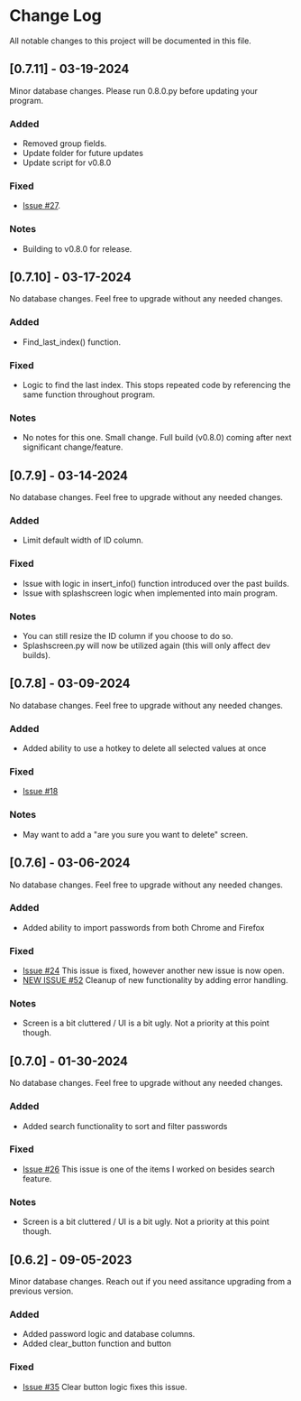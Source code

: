 # Change Log
All notable changes to this project will be documented in this file.

## [0.7.11] - 03-19-2024
  
Minor database changes. Please run 0.8.0.py before updating your program.

### Added

- Removed group fields.
- Update folder for future updates
- Update script for v0.8.0
 
### Fixed
 
- [Issue #27](https://github.com/HaydenHildreth/RandPyPwMan/issues/27).

### Notes

- Building to v0.8.0 for release.


## [0.7.10] - 03-17-2024
  
No database changes. Feel free to upgrade without any needed changes.

### Added

- Find_last_index() function.
 
### Fixed
 
- Logic to find the last index. This stops repeated code by referencing the same function throughout program.

### Notes

- No notes for this one. Small change. Full build (v0.8.0) coming after next significant change/feature.



## [0.7.9] - 03-14-2024
  
No database changes. Feel free to upgrade without any needed changes.

### Added

- Limit default width of ID column.
 
### Fixed
 
- Issue with logic in insert_info() function introduced over the past builds.
- Issue with splashscreen logic when implemented into main program.

### Notes

- You can still resize the ID column if you choose to do so.
- Splashscreen.py will now be utilized again (this will only affect dev builds).


## [0.7.8] - 03-09-2024
  
No database changes. Feel free to upgrade without any needed changes.

### Added

- Added ability to use a hotkey to delete all selected values at once
 
### Fixed
 
- [Issue #18](https://github.com/HaydenHildreth/RandPyPwMan/issues/18)

### Notes

- May want to add a "are you sure you want to delete" screen.

## [0.7.6] - 03-06-2024
  
No database changes. Feel free to upgrade without any needed changes.

### Added

- Added ability to import passwords from both Chrome and Firefox
 
### Fixed
 
- [Issue #24](https://github.com/HaydenHildreth/RandPyPwMan/issues/24)
  This issue is fixed, however another new issue is now open.
- [NEW ISSUE #52](https://github.com/HaydenHildreth/RandPyPwMan/issues/52)
  Cleanup of new functionality by adding error handling.

### Notes

- Screen is a bit cluttered / UI is a bit ugly. Not a priority at this point though.

## [0.7.0] - 01-30-2024
  
No database changes. Feel free to upgrade without any needed changes.

### Added

- Added search functionality to sort and filter passwords
 
### Fixed
 
- [Issue #26](https://github.com/HaydenHildreth/RandPyPwMan/issues/26)
  This issue is one of the items I worked on besides search feature.

### Notes

- Screen is a bit cluttered / UI is a bit ugly. Not a priority at this point though.

## [0.6.2] - 09-05-2023
  
Minor database changes. Reach out if you need assitance upgrading from a previous version.

### Added

- Added password logic and database columns.
- Added clear_button function and button
 
### Fixed
 
- [Issue #35](https://github.com/HaydenHildreth/RandPyPwMan/issues/35)
  Clear button logic fixes this issue.
